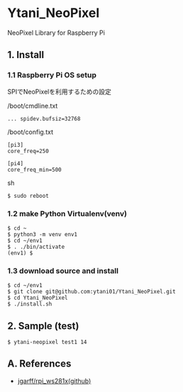 # Ytani_NeoPixel
NeoPixel Library for Raspberry Pi

## 1. Install

### 1.1 Raspberry Pi OS setup

SPIでNeoPixelを利用するための設定

/boot/cmdline.txt
```
... spidev.bufsiz=32768
```

/boot/config.txt
```
[pi3]
core_freq=250

[pi4]
core_freq_min=500
```

sh
```
$ sudo reboot
```

### 1.2 make Python Virtualenv(venv)

```
$ cd ~
$ python3 -m venv env1
$ cd ~/env1
$ . ./bin/activate
(env1) $
```

### 1.3 download source and install

```
$ cd ~/env1
$ git clone git@github.com:ytani01/Ytani_NeoPixel.git
$ cd Ytani_NeoPixel
$ ./install.sh
```

## 2. Sample (test)

```
$ ytani-neopixel test1 14
````


## A. References

* [jgarff/rpi_ws281x(github)](https://github.com/jgarff/rpi_ws281x)
